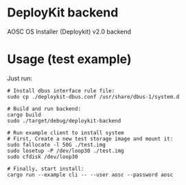 # DeployKit backend
AOSC OS Installer (Deploykit) v2.0 backend

# Usage (test example)

Just run:
```
# Install dbus interface rule file:
sudo cp ./deploykit-dbus.conf /usr/share/dbus-1/system.d

# Build and run backend:
cargo build
sudo ./target/debug/deploykit-backend

# Run example client to install system
# First, Create a new test storage image and mount it:
sudo fallocate -l 50G ./test.img
sudo losetup -P /dev/loop30 ./test.img
sudo cfdisk /dev/loop30

# Finally, start install:
cargo run --example cli -- --user aosc --password aosc
```